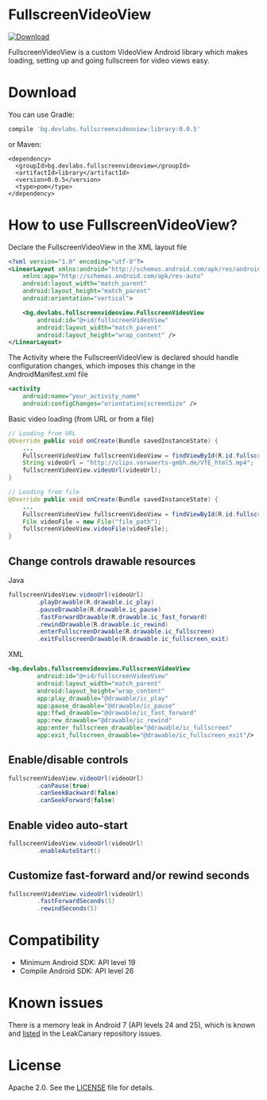 FullscreenVideoView
==========
[ ![Download](https://api.bintray.com/packages/slavipetrov/maven/fullscreen-video-view/images/download.svg) ](https://bintray.com/slavipetrov/maven/fullscreen-video-view/_latestVersion)

FullscreenVideoView is a custom VideoView Android library which makes loading, setting up and going fullscreen for video views easy.

Download
==========
You can use Gradle:
```gradle
compile 'bg.devlabs.fullscreenvideoview:library:0.0.5'
```
or Maven:
```maven
<dependency>
  <groupId>bg.devlabs.fullscreenvideoview</groupId>
  <artifactId>library</artifactId>
  <version>0.0.5</version>
  <type>pom</type>
</dependency>
```

How to use FullscreenVideoView?
==========
Declare the FullscreenVideoView in the XML layout file
```xml
<?xml version="1.0" encoding="utf-8"?>
<LinearLayout xmlns:android="http://schemas.android.com/apk/res/android"
    xmlns:app="http://schemas.android.com/apk/res-auto"
    android:layout_width="match_parent"
    android:layout_height="match_parent"
    android:orientation="vertical">

    <bg.devlabs.fullscreenvideoview.FullscreenVideoView
        android:id="@+id/fullscreenVideoView"
        android:layout_width="match_parent"
        android:layout_height="wrap_content" />
</LinearLayout>
```

The Activity where the FullscreenVideoView is declared should handle configuration changes, which imposes this change in the AndroidManifest.xml file
```xml
<activity
    android:name="your_activity_name"
    android:configChanges="orientation|screenSize" />
```

Basic video loading (from URL or from a file)
```java
// Loading from URL
@Override public void onCreate(Bundle savedInstanceState) {
	...
	FullscreenVideoView fullscreenVideoView = findViewById(R.id.fullscreenVideoView);
	String videoUrl = "http://clips.vorwaerts-gmbh.de/VfE_html5.mp4";
	fullscreenVideoView.videoUrl(videoUrl);
}

// Loading from file
@Override public void onCreate(Bundle savedInstanceState) {
	...
	FullscreenVideoView fullscreenVideoView = findViewById(R.id.fullscreenVideoView);
	File videoFile = new File("file_path");
	fullscreenVideoView.videoFile(videoFile);
}
```

Change controls drawable resources
----------
Java
```java
fullscreenVideoView.videoUrl(videoUrl)
        .playDrawable(R.drawable.ic_play)
        .pauseDrawable(R.drawable.ic_pause)
        .fastForwardDrawable(R.drawable.ic_fast_forward)
        .rewindDrawable(R.drawable.ic_rewind)
        .enterFullscreenDrawable(R.drawable.ic_fullscreen)
        .exitFullscreenDrawable(R.drawable.ic_fullscreen_exit)
```

XML
```xml
<bg.devlabs.fullscreenvideoview.FullscreenVideoView
        android:id="@+id/fullscreenVideoView"
        android:layout_width="match_parent"
        android:layout_height="wrap_content"
        app:play_drawable="@drawable/ic_play"
        app:pause_drawable="@drawable/ic_pause"
        app:ffwd_drawable="@drawable/ic_fast_forward"
        app:rew_drawable="@drawable/ic_rewind"
        app:enter_fullscreen_drawable="@drawable/ic_fullscreen"
        app:exit_fullscreen_drawable="@drawable/ic_fullscreen_exit"/>
```

Enable/disable controls
----------
```java
fullscreenVideoView.videoUrl(videoUrl)
        .canPause(true)
        .canSeekBackward(false)
        .canSeekForward(false)
```

Enable video auto-start
----------
```java
fullscreenVideoView.videoUrl(videoUrl)
        .enableAutoStart()
```

Customize fast-forward and/or rewind seconds
----------
```java
fullscreenVideoView.videoUrl(videoUrl)
        .fastForwardSeconds(5)
        .rewindSeconds(5)
```

Compatibility
==========
- Minimum Android SDK: API level 19
- Compile Android SDK: API level 26

Known issues
==========
There is a memory leak in Android 7 (API levels 24 and 25), which is known and [listed](https://github.com/square/leakcanary/issues/721)
in the LeakCanary repository issues.

License
==========
Apache 2.0. See the [LICENSE](https://github.com/dev-labs-bg/fullscreen-video-view/blob/master/LICENSE.txt) file for details.
